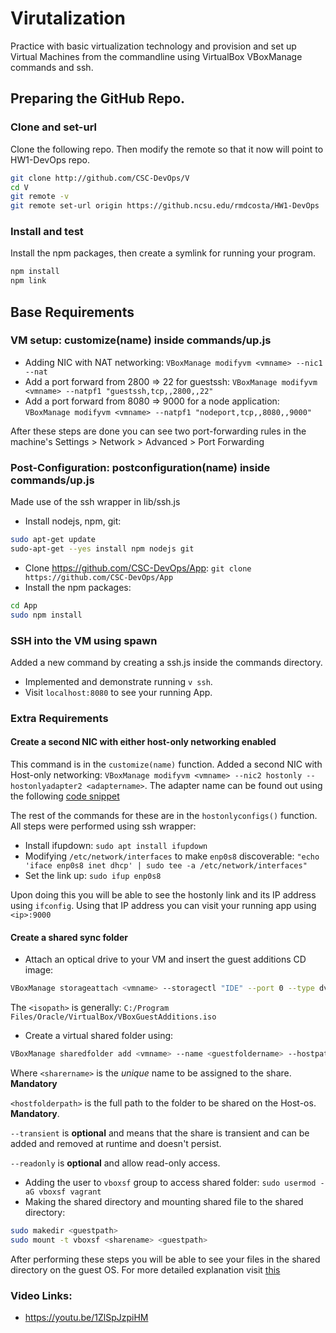 # Virutalization

Practice with basic virtualization technology and provision and set up Virtual Machines from the commandline using VirtualBox VBoxManage commands and ssh.

## Preparing the GitHub Repo.

### Clone and set-url

Clone the following repo. Then modify the remote so that it now will point to HW1-DevOps repo.

```bash
git clone http://github.com/CSC-DevOps/V
cd V
git remote -v
git remote set-url origin https://github.ncsu.edu/rmdcosta/HW1-DevOps
```

### Install and test

Install the npm packages, then create a symlink for running your program.
```bash
npm install
npm link
```

## Base Requirements

### VM setup: customize(name) inside commands/up.js

* Adding NIC with NAT networking: `VBoxManage modifyvm <vmname> --nic1 --nat`
* Add a port forward from 2800 => 22 for guestssh: `VBoxManage modifyvm <vmname> --natpf1 "guestssh,tcp,,2800,,22"`
* Add a port forward from 8080 => 9000 for a node application: `VBoxManage modifyvm <vmname> --natpf1 "nodeport,tcp,,8080,,9000"`

After these steps are done you can see two port-forwarding rules in the machine's Settings > Network > Advanced > Port Forwarding

### Post-Configuration: postconfiguration(name) inside commands/up.js
Made use of the ssh wrapper in lib/ssh.js

* Install nodejs, npm, git: 
```bash
sudo apt-get update
sudo-apt-get --yes install npm nodejs git
```
* Clone https://github.com/CSC-DevOps/App: `git clone https://github.com/CSC-DevOps/App`
* Install the npm packages: 
```bash
cd App
sudo npm install
```

### SSH into the VM using spawn

Added a new command by creating a ssh.js inside the commands directory. 

* Implemented and demonstrate running `v ssh`.
* Visit `localhost:8080` to see your running App.

### Extra Requirements

#### Create a second NIC with either host-only networking enabled
This command is in the `customize(name)` function. Added a second NIC with Host-only networking: `VBoxManage modifyvm <vmname> --nic2 hostonly --hostonlyadapter2 <adaptername>`.
The adapter name can be found out using the following [code snippet](https://stackoverflow.com/c/ncsu/questions/1315/1316#1316)

The rest of the commands for these are in the `hostonlyconfigs()` function. All steps were performed using ssh wrapper:
* Install ifupdown: `sudo apt install ifupdown`
* Modifying `/etc/network/interfaces` to make `enp0s8` discoverable: `"echo 'iface enp0s8 inet dhcp' | sudo tee -a /etc/network/interfaces"`
* Set the link up: `sudo ifup enp0s8`

Upon doing this you will be able to see the hostonly link and its IP address using `ifconfig`. Using that IP address you can visit your running app using `<ip>:9000`

#### Create a shared sync folder
* Attach an optical drive to your VM and insert the guest additions CD image: 
```bash
VBoxManage storageattach <vmname> --storagectl "IDE" --port 0 --type dvdrive --medium <isopath> --device 1
``` 

The `<isopath>` is generally: `C:/Program Files/Oracle/VirtualBox/VBoxGuestAdditions.iso`

* Create a virtual shared folder using: 
```bash
VBoxManage sharedfolder add <vmname> --name <guestfoldername> --hostpath <hostfolderpath> --transient --readonly
```

   Where `<sharername>` is the *unique* name to be assigned to the share. **Mandatory** 
   
   `<hostfolderpath>` is the full path to the folder to be shared on the Host-os. **Mandatory**.
   
   `--transient` is **optional** and means that the share is transient and can be added and removed at runtime and doesn't persist. 
   
   `--readonly` is **optional** and allow read-only access.
   
* Adding the user to `vboxsf` group to access shared folder: `sudo usermod -aG vboxsf vagrant`
* Making the shared directory and mounting shared file to the shared directory:
```bash
sudo makedir <guestpath>
sudo mount -t vboxsf <sharename> <guestpath>
```

After performing these steps you will be able to see your files in the shared directory on the guest OS. For more detailed explanation visit [this](https://helpdeskgeek.com/virtualization/virtualbox-share-folder-host-guest/)

### Video Links:

* https://youtu.be/1ZlSpJzpiHM
